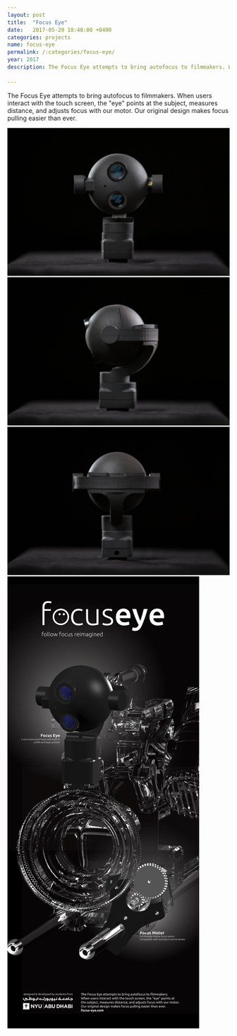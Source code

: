 ```yaml
---
layout: post
title:  "Focus Eye"
date:   2017-05-29 18:48:00 +0400
categories: projects
name: focus-eye
permalink: /:categories/focus-eye/
year: 2017
description: The Focus Eye attempts to bring autofocus to filmmakers. When users interact with the touch screen, the "eye" points at the subject, measures distance, and adjusts focus with our motor. Our original design makes focus pulling easier than ever.

---
```

<div class="main">
  <div class="post-text-container">
  <p>The Focus Eye attempts to bring autofocus to filmmakers. When users interact with the touch screen, the "eye" points at the subject, measures distance, and adjusts focus with our motor. Our original design makes focus pulling easier than ever.</p>
  </div>
  <div class="post-image-container">
    <div class="post-image">
      <img src="/images/focus-eye/focus-eye-2.jpg">
    </div>
  </div>
  <div class="post-image-container">
    <div class="post-image">
      <img src="/images/focus-eye/focus-eye-3.jpg">
    </div>
  </div>
  <div class="post-image-container">
    <div class="post-image">
      <img src="/images/focus-eye/focus-eye-4.jpg">
    </div>
  </div>
  <div class="post-image-container">
    <div class="post-image">
      <img src="/images/focus-eye/focus-eye-5.jpg">
    </div>
  </div>
</div>

